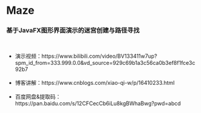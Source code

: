 # Maze
<h3>基于JavaFX图形界面演示的迷宫创建与路径寻找</h3></br>
<ul>
<li>演示视频：https://www.bilibili.com/video/BV133411w7up?spm_id_from=333.999.0.0&vd_source=929c69b1a3c56ca0b3ef8f1fce3c92b7</li></br>
<li>博客讲解：https://www.cnblogs.com/xiao-qi-w/p/16410233.html</li></br>
<li>百度网盘&提取码：https://pan.baidu.com/s/12CFCecCb6iLu8kgBWhaBwg?pwd=abcd </li></br>
</ul>
